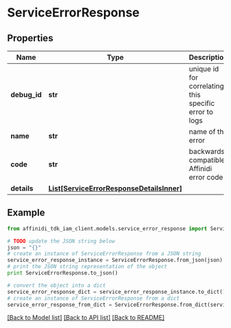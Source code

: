 # ServiceErrorResponse

## Properties

| Name         | Type                                                                              | Description                                           | Notes      |
| ------------ | --------------------------------------------------------------------------------- | ----------------------------------------------------- | ---------- |
| **debug_id** | **str**                                                                           | unique id for correlating this specific error to logs |
| **name**     | **str**                                                                           | name of the error                                     |
| **code**     | **str**                                                                           | backwards compatible Affinidi error code              |
| **details**  | [**List[ServiceErrorResponseDetailsInner]**](ServiceErrorResponseDetailsInner.md) |                                                       | [optional] |

## Example

```python
from affinidi_tdk_iam_client.models.service_error_response import ServiceErrorResponse

# TODO update the JSON string below
json = "{}"
# create an instance of ServiceErrorResponse from a JSON string
service_error_response_instance = ServiceErrorResponse.from_json(json)
# print the JSON string representation of the object
print ServiceErrorResponse.to_json()

# convert the object into a dict
service_error_response_dict = service_error_response_instance.to_dict()
# create an instance of ServiceErrorResponse from a dict
service_error_response_from_dict = ServiceErrorResponse.from_dict(service_error_response_dict)
```

[[Back to Model list]](../README.md#documentation-for-models) [[Back to API list]](../README.md#documentation-for-api-endpoints) [[Back to README]](../README.md)
